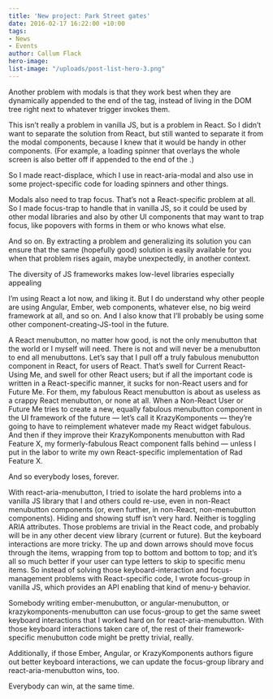 ```yaml
---
title: 'New project: Park Street gates'
date: 2016-02-17 16:22:00 +10:00
tags:
- News
- Events
author: Callum Flack
hero-image: 
list-image: "/uploads/post-list-hero-3.png"
---
```


Another problem with modals is that they work best when they are dynamically appended to the end of the <body> tag, instead of living in the DOM tree right next to whatever trigger invokes them.

This isn’t really a problem in vanilla JS, but is a problem in React. So I didn’t want to separate the solution from React, but still wanted to separate it from the modal components, because I knew that it would be handy in other components. (For example, a loading spinner that overlays the whole screen is also better off if appended to the end of the <body>.)

So I made react-displace, which I use in react-aria-modal and also use in some project-specific code for loading spinners and other things.

Modals also need to trap focus. That’s not a React-specific problem at all. So I made focus-trap to handle that in vanilla JS, so it could be used by other modal libraries and also by other UI components that may want to trap focus, like popovers with forms in them or who knows what else.

And so on. By extracting a problem and generalizing its solution you can ensure that the same (hopefully good) solution is easily available for you when that problem rises again, maybe unexpectedly, in another context.

The diversity of JS frameworks makes low-level libraries especially appealing

I’m using React a lot now, and liking it. But I do understand why other people are using Angular, Ember, web components, whatever else, no big weird framework at all, and so on. And I also know that I’ll probably be using some other component-creating-JS-tool in the future.

A React menubutton, no matter how good, is not the only menubutton that the world or I myself will need. There is not and will never be a menubutton to end all menubuttons.
Let’s say that I pull off a truly fabulous menubutton component in React, for users of React. That’s swell for Current React-Using Me, and swell for other React users; but if all the important code is written in a React-specific manner, it sucks for non-React users and for Future Me. For them, my fabulous React menubutton is about as useless as a crappy React menubutton, or none at all. When a Non-React User or Future Me tries to create a new, equally fabulous menubutton component in the UI framework of the future — let’s call it KrazyKomponents — they’re going to have to reimplement whatever made my React widget fabulous. And then if they improve their KrazyKomponents menubutton with Rad Feature X, my formerly-fabulous React component falls behind — unless I put in the labor to write my own React-specific implementation of Rad Feature X.

And so everybody loses, forever.

With react-aria-menubutton, I tried to isolate the hard problems into a vanilla JS library that I and others could re-use, even in non-React menubutton components (or, even further, in non-React, non-menubutton components). Hiding and showing stuff isn’t very hard. Neither is toggling ARIA attributes. Those problems are trivial in the React code, and probably will be in any other decent view library (current or future). But the keyboard interactions are more tricky. The up and down arrows should move focus through the items, wrapping from top to bottom and bottom to top; and it’s all so much better if your user can type letters to skip to specific menu items. So instead of solving those keyboard-interaction and focus-management problems with React-specific code, I wrote focus-group in vanilla JS, which provides an API enabling that kind of menu-y behavior.

Somebody writing ember-menubutton, or angular-menubutton, or krazykomponents-menubutton can use focus-group to get the same sweet keyboard interactions that I worked hard on for react-aria-menubutton. With those keyboard interactions taken care of, the rest of their framework-specific menubutton code might be pretty trivial, really.

Additionally, if those Ember, Angular, or KrazyKomponents authors figure out better keyboard interactions, we can update the focus-group library and react-aria-menubutton wins, too.

Everybody can win, at the same time.